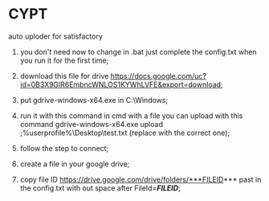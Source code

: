 # CYPT
auto uploder for satisfactory


1) you don't need now to change in .bat just complete the config.txt when you run it for the first time;

2) download this file for drive https://docs.google.com/uc?id=0B3X9GlR6EmbncWNLOS1KYWhLVFE&export=download;
3) put gdrive-windows-x64.exe in C:\Windows;
4) run it with this command in cmd with a file you can upload with this command gdrive-windows-x64.exe upload ;%userprofile%\Desktop\test.txt (replace with the correct one);
5) follow the step to connect;
6) create a file in your google drive;
7) copy file ID https://drive.google.com/drive/folders/***FILEID*** past in the config.txt with out space after FileId=***FILEID***;

